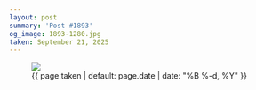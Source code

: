 ```yaml
---
layout: post
summary: 'Post #1893'
og_image: 1893-1280.jpg
taken: September 21, 2025
---
```


<figure class="post" data-src="{{ site.assets_url }}/{{ page.og_image }}" data-sub-html="#caption-1893">
<img sizes="(min-width: 700px) 50vw, calc(100vw - 2rem)" src="{{ site.assets_url }}/1893-640.jpg" srcset="{{ site.assets_url }}/1893-320.jpg 320w, {{ site.assets_url }}/1893-640.jpg 640w, {{ site.assets_url }}/1893-960.jpg 960w, {{ site.assets_url }}/1893-1280.jpg 1280w" />
<figcaption id="caption-1893">
<time>{{ page.taken | default: page.date | date: "%B %-d, %Y" }}</time>
</figcaption>
</figure>
